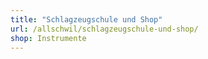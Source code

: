 ```yaml
---
title: "Schlagzeugschule und Shop"
url: /allschwil/schlagzeugschule-und-shop/
shop: Instrumente
---
```

